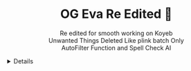 <h1 align="center">OG Eva Re Edited 💞</h1>
<p align="center"> Re edited for smooth working on Koyeb<br>
Unwanted Things Deleted Like plink batch Only <br>
AutoFilter Function and Spell Check AI</p>

<summary>
  <details>Koyeb</details>
</summary>
